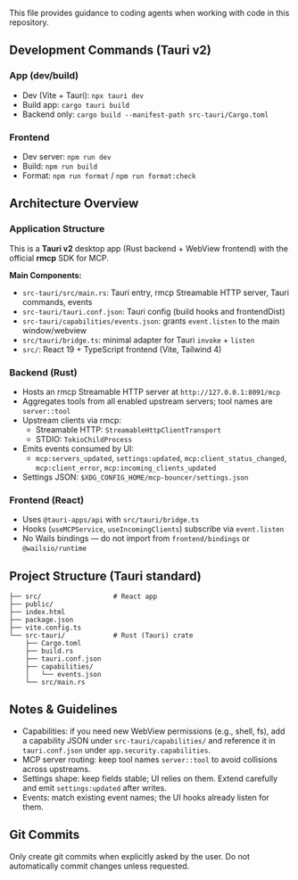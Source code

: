 This file provides guidance to coding agents when working with code in this repository.

## Development Commands (Tauri v2)

### App (dev/build)
- Dev (Vite + Tauri): `npx tauri dev`
- Build app: `cargo tauri build`
- Backend only: `cargo build --manifest-path src-tauri/Cargo.toml`

### Frontend
- Dev server: `npm run dev`
- Build: `npm run build`
- Format: `npm run format` / `npm run format:check`

## Architecture Overview

### Application Structure
This is a **Tauri v2** desktop app (Rust backend + WebView frontend) with the official **rmcp** SDK for MCP.

**Main Components:**
- `src-tauri/src/main.rs`: Tauri entry, rmcp Streamable HTTP server, Tauri commands, events
- `src-tauri/tauri.conf.json`: Tauri config (build hooks and frontendDist)
- `src-tauri/capabilities/events.json`: grants `event.listen` to the main window/webview
- `src/tauri/bridge.ts`: minimal adapter for Tauri `invoke` + `listen`
- `src/`: React 19 + TypeScript frontend (Vite, Tailwind 4)

### Backend (Rust)
- Hosts an rmcp Streamable HTTP server at `http://127.0.0.1:8091/mcp`
- Aggregates tools from all enabled upstream servers; tool names are `server::tool`
- Upstream clients via rmcp:
  - Streamable HTTP: `StreamableHttpClientTransport`
  - STDIO: `TokioChildProcess`
- Emits events consumed by UI:
  - `mcp:servers_updated`, `settings:updated`, `mcp:client_status_changed`, `mcp:client_error`, `mcp:incoming_clients_updated`
- Settings JSON: `$XDG_CONFIG_HOME/mcp-bouncer/settings.json`

### Frontend (React)
- Uses `@tauri-apps/api` with `src/tauri/bridge.ts`
- Hooks (`useMCPService`, `useIncomingClients`) subscribe via `event.listen`
- No Wails bindings — do not import from `frontend/bindings` or `@wailsio/runtime`

## Project Structure (Tauri standard)

```
├── src/                  # React app
├── public/
├── index.html
├── package.json
├── vite.config.ts
└── src-tauri/            # Rust (Tauri) crate
    ├── Cargo.toml
    ├── build.rs
    ├── tauri.conf.json
    ├── capabilities/
    │   └── events.json
    └── src/main.rs
```

## Notes & Guidelines
- Capabilities: if you need new WebView permissions (e.g., shell, fs), add a capability JSON under `src-tauri/capabilities/` and reference it in `tauri.conf.json` under `app.security.capabilities`.
- MCP server routing: keep tool names `server::tool` to avoid collisions across upstreams.
- Settings shape: keep fields stable; UI relies on them. Extend carefully and emit `settings:updated` after writes.
- Events: match existing event names; the UI hooks already listen for them.

## Git Commits
Only create git commits when explicitly asked by the user. Do not automatically commit changes unless requested.
